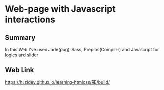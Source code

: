 # Web-page with Javascript interactions

## Summary

In this Web I've used Jade(pug), Sass, Prepros(Compiler) and Javascript for logics and slider

## Web Link

https://huzidev.github.io/learning-htmlcss/RE/build/